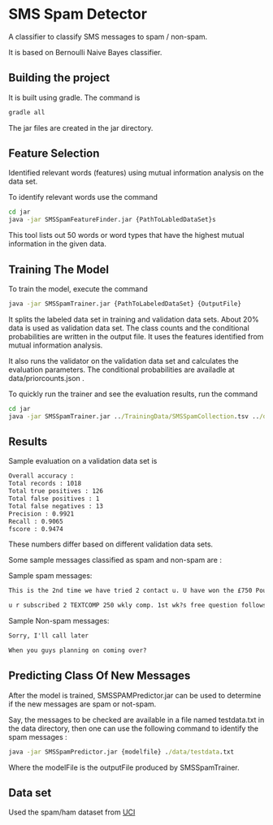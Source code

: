 SMS Spam Detector
=================

A classifier to classify SMS messages to spam / non-spam.

It is based on Bernoulli Naive Bayes classifier.

Building the project
--------------------

It is built using gradle. The command is

```cmd
gradle all
```

The jar files are created in the jar directory.

Feature Selection
-----------------

Identified relevant words (features) using mutual information analysis on the data set.

To identify relevant words use the command

```cmd
cd jar
java -jar SMSSpamFeatureFinder.jar {PathToLabledDataSet}s
```

This tool lists out 50 words or word types that have the highest mutual information in the given data.

Training The Model
------------------

To train the model, execute the command

```cmd
java -jar SMSSpamTrainer.jar {PathToLabeledDataSet} {OutputFile}
```
It splits the labeled data set in training and validation data sets. About 20% data is used as validation data set.
The class counts and the conditional probabilities are written in the output file. It uses the features identified from
mutual information analysis.

It also runs the validator on the validation data set and calculates the evaluation parameters.
The conditional probabilities are availadle at data/priorcounts.json .

To quickly run the trainer and see the evaluation results, run the command

```cmd
cd jar
java -jar SMSSpamTrainer.jar ../TrainingData/SMSSpamCollection.tsv ../data/priorcounts.json
```

Results
-------

Sample evaluation on a validation data set is

```cmd
Overall accuracy : 
Total records : 1018
Total true positives : 126
Total false positives : 1
Total false negatives : 13
Precision : 0.9921
Recall : 0.9065
fscore : 0.9474
```

These numbers differ based on different validation data sets.

Some sample messages classified as spam and non-spam are :

Sample spam messages:
```cmd
This is the 2nd time we have tried 2 contact u. U have won the £750 Pound prize. 2 claim is easy, call 087187272008 NOW1! Only 10p per minute. BT-national-rate.

u r subscribed 2 TEXTCOMP 250 wkly comp. 1st wk?s free question follows, subsequent wks charged@150p/msg.2 unsubscribe txt STOP 2 84128,custcare 08712405020
```
Sample Non-spam messages:

```cmd
Sorry, I'll call later

When you guys planning on coming over?
```

Predicting Class Of New Messages
--------------------------------

After the model is trained, SMSSPAMPredictor.jar can be used to determine if the new messages are spam or not-spam.

Say, the messages to be checked are available in a file named testdata.txt in the data directory, then one can use the
following command to identify the spam messages :

```cmd
java -jar SMSSpamPredictor.jar {modelfile} ./data/testdata.txt
```

Where the modelFile is the outputFile produced by SMSSpamTrainer.


Data set
--------

Used the spam/ham dataset from [UCI](https://archive.ics.uci.edu/ml/datasets/SMS+Spam+Collection)

